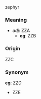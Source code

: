 zephyr
### Meaning
+ _adj_: ZZA
    + __eg__: ZZB

### Origin

ZZC

### Synonym

__eg__: ZZD

+ ZZE


